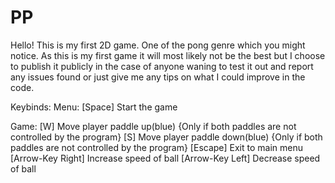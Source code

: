 # PP
Hello! 
This is my first 2D game. One of the pong genre which you might notice. As this is my first game it will most likely not be the best but I 
choose to publish it publicly in the case of anyone waning to test it out and report any issues found or just give me any tips on what I could improve in the code.

Keybinds: 
  Menu:
    [Space] Start the game
    
  Game:
    [W] Move player paddle up(blue) {Only if both paddles are not controlled by the program}
    [S] Move player paddle down(blue) {Only if both paddles are not controlled by the program}
    [Escape] Exit to main menu
    [Arrow-Key Right] Increase speed of ball
    [Arrow-Key Left] Decrease speed of ball
    

